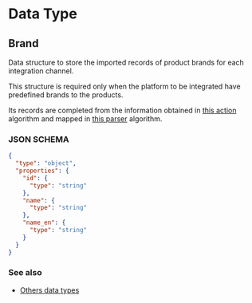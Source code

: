 # Data Type

## Brand

Data structure to store the imported records of product brands for each integration channel.

This structure is required only when the platform to be integrated have predefined brands to the products.

Its records are completed from the information obtained in [this action](../action-algorithms/do_get_brands.md) algorithm 
and mapped in [this parser](../parser-algorithms/parse_from_api_response_2_integration_db_brand.md) algorithm.
    
### JSON SCHEMA
```json
{
  "type": "object",
  "properties": {
    "id": {
      "type": "string"
    },
    "name": {
      "type": "string"
    },
    "name_en": {
      "type": "string"
    }
  }
}
```

### See also
* [Others data types](overview?id=Brand)